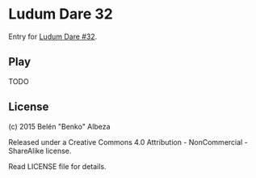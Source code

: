 # Ludum Dare 32

Entry for [Ludum Dare #32](http://ludumdare.com/compo/2015/04/15/welcome-to-ludum-dare-32/).

## Play

TODO

## License

(c) 2015 Belén "Benko" Albeza

Released under a Creative Commons 4.0 Attribution - NonCommercial - ShareAlike
license.

Read LICENSE file for details.
